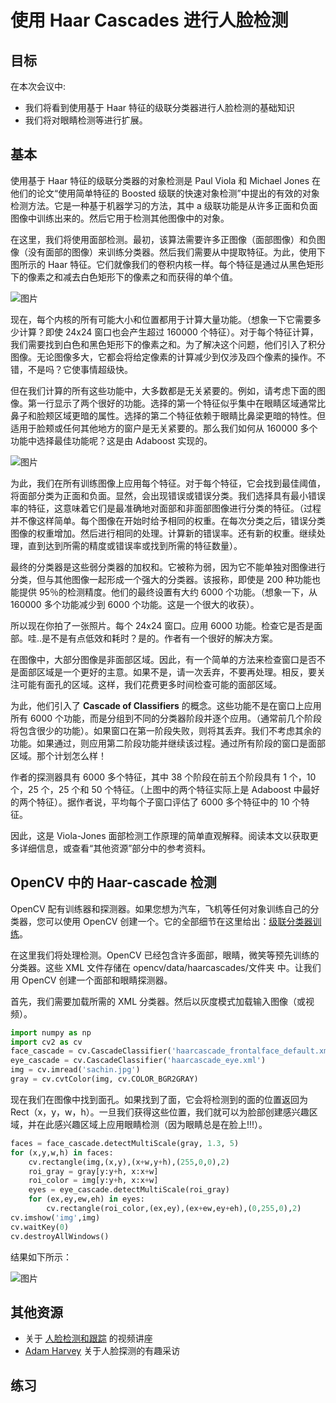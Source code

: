 # 使用 Haar Cascades 进行人脸检测

## 目标

在本次会议中:

* 我们将看到使用基于 Haar 特征的级联分类器进行人脸检测的基础知识
* 我们将对眼睛检测等进行扩展。

## 基本

使用基于 Haar 特征的级联分类器的对象检测是 Paul Viola 和 Michael Jones 在他们的论文“使用简单特征的 Boosted 级联的快速对象检测”中提出的有效的对象检测方法。它是一种基于机器学习的方法，其中 a 级联功能是从许多正面和负面图像中训练出来的。然后它用于检测其他图像中的对象。

在这里，我们将使用面部检测。最初，该算法需要许多正图像（面部图像）和负图像（没有面部的图像）来训练分类器。然后我们需要从中提取特征。为此，使用下图所示的 Haar 特征。它们就像我们的卷积内核一样。每个特征是通过从黑色矩形下的像素之和减去白色矩形下的像素之和而获得的单个值。

![图片](/docs/4.0.0/img/haar_features.jpg)

现在，每个内核的所有可能大小和位置都用于计算大量功能。（想象一下它需要多少计算？即使 24x24 窗口也会产生超过 160000 个特征）。对于每个特征计算，我们需要找到白色和黑色矩形下的像素之和。为了解决这个问题，他们引入了积分图像。无论图像多大，它都会将给定像素的计算减少到仅涉及四个像素的操作。不错，不是吗？它使事情超级快。

但在我们计算的所有这些功能中，大多数都是无关紧要的。例如，请考虑下面的图像。第一行显示了两个很好的功能。选择的第一个特征似乎集中在眼睛区域通常比鼻子和脸颊区域更暗的属性。选择的第二个特征依赖于眼睛比鼻梁更暗的特性。但适用于脸颊或任何其他地方的窗户是无关紧要的。那么我们如何从 160000 多个功能中选择最佳功能呢？这是由 Adaboost 实现的。

![图片](/docs/4.0.0/img/haar.png)

为此，我们在所有训练图像上应用每个特征。对于每个特征，它会找到最佳阈值，将面部分类为正面和负面。显然，会出现错误或错误分类。我们选择具有最小错误率的特征，这意味着它们是最准确地对面部和非面部图像进行分类的特征。（过程并不像这样简单。每个图像在开始时给予相同的权重。在每次分类之后，错误分类图像的权重增加。然后进行相同的处理。计算新的错误率。还有新的权重。继续处理，直到达到所需的精度或错误率或找到所需的特征数量）。

最终的分类器是这些弱分类器的加权和。它被称为弱，因为它不能单独对图像进行分类，但与其他图像一起形成一个强大的分类器。该报称，即使是 200 种功能也能提供 95％的检测精度。他们的最终设置有大约 6000 个功能。（想象一下，从 160000 多个功能减少到 6000 个功能。这是一个很大的收获）。

所以现在你拍了一张照片。每个 24x24 窗口。应用 6000 功能。检查它是否是面部。哇..是不是有点低效和耗时？是的。作者有一个很好的解决方案。

在图像中，大部分图像是非面部区域。因此，有一个简单的方法来检查窗口是否不是面部区域是一个更好的主意。如果不是，请一次丢弃，不要再处理。相反，要关注可能有面孔的区域。这样，我们花费更多时间检查可能的面部区域。

为此，他们引入了 **Cascade of Classifiers** 的概念。这些功能不是在窗口上应用所有 6000 个功能，而是分组到不同的分类器阶段并逐个应用。（通常前几个阶段将包含很少的功能）。如果窗口在第一阶段失败，则将其丢弃。我们不考虑其余的功能。如果通过，则应用第二阶段功能并继续该过程。通过所有阶段的窗口是面部区域。那个计划怎么样！

作者的探测器具有 6000 多个特征，其中 38 个阶段在前五个阶段具有 1 个，10 个，25 个，25 个和 50 个特征。（上图中的两个特征实际上是 Adaboost 中最好的两个特征）。据作者说，平均每个子窗口评估了 6000 多个特征中的 10 个特征。

因此，这是 Viola-Jones 面部检测工作原理的简单直观解释。阅读本文以获取更多详细信息，或查看“其他资源”部分中的参考资料。

## OpenCV 中的 Haar-cascade 检测

OpenCV 配有训练器和探测器。如果您想为汽车，飞机等任何对象训练自己的分类器，您可以使用 OpenCV 创建一个。它的全部细节在这里给出：[级联分类器训练](docs/4.0.0/tutorial_traincascade.md)。

在这里我们将处理检测。OpenCV 已经包含许多面部，眼睛，微笑等预先训练的分类器。这些 XML 文件存储在 opencv/data/haarcascades/文件夹 中。让我们用 OpenCV 创建一个面部和眼睛探测器。

首先，我们需要加载所需的 XML 分类器。然后以灰度模式加载输入图像（或视频）。

```python
import numpy as np
import cv2 as cv
face_cascade = cv.CascadeClassifier('haarcascade_frontalface_default.xml')
eye_cascade = cv.CascadeClassifier('haarcascade_eye.xml')
img = cv.imread('sachin.jpg')
gray = cv.cvtColor(img, cv.COLOR_BGR2GRAY)
```

现在我们在图像中找到面孔。如果找到了面，它会将检测到的面的位置返回为 Rect（x，y，w，h）。一旦我们获得这些位置，我们就可以为脸部创建感兴趣区域，并在此感兴趣区域上应用眼睛检测（因为眼睛总是在脸上!!!）。

```python
faces = face_cascade.detectMultiScale(gray, 1.3, 5)
for (x,y,w,h) in faces:
    cv.rectangle(img,(x,y),(x+w,y+h),(255,0,0),2)
    roi_gray = gray[y:y+h, x:x+w]
    roi_color = img[y:y+h, x:x+w]
    eyes = eye_cascade.detectMultiScale(roi_gray)
    for (ex,ey,ew,eh) in eyes:
        cv.rectangle(roi_color,(ex,ey),(ex+ew,ey+eh),(0,255,0),2)
cv.imshow('img',img)
cv.waitKey(0)
cv.destroyAllWindows()
```

结果如下所示：

![图片](/docs/4.0.0/img/face.jpg)

## 其他资源

* 关于 [人脸检测和跟踪](https://www.youtube.com/watch?v=WfdYYNamHZ8) 的视频讲座
* [Adam Harvey](https://web.archive.org/web/20171204220159/http://www.makematics.com/research/viola-jones/) 关于人脸探测的有趣采访

## 练习
